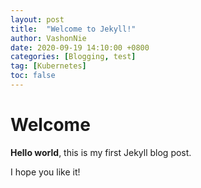 ```yaml
---
layout: post
title:  "Welcome to Jekyll!"
author: VashonNie
date: 2020-09-19 14:10:00 +0800
categories: [Blogging, test]
tag: [Kubernetes]
toc: false
---
```


# Welcome

**Hello world**, this is my first Jekyll blog post.

I hope you like it!